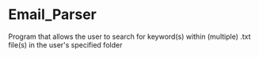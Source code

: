 # Email_Parser

Program that allows the user to search for keyword(s) within (multiple) .txt file(s) in the user's specified folder
